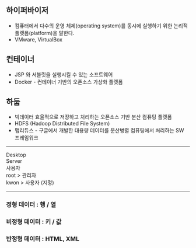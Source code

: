 ## 하이퍼바이저
* 컴퓨터에서 다수의 운영 체제(operating system)를 동시에 실행하기 위한 논리적 플랫폼(platform)을 말한다.
* VMware, VirtualBox

## 컨테이너
* JSP 와 서블릿을 실행시킬 수 있는 소프트웨어
* Docker - 컨테이너 기반의 오픈소스 가상화 플랫폼

## 하둡
* 빅데이터 효율적으로 저장하고 처리하는 오픈소스 기반 분산 컴퓨팅 플랫폼
* HDFS (Hadoop Distributed File System)
* 맵리듀스 - 구글에서 개발한 대용량 데이터를 분산병렬 컴퓨팅에서 처리하는 SW 프레임워크
***
Desktop   
Server   
사용자     
root > 관리자   
kwon > 사용자 (지정)   
***

### 정형 데이터 : 행 / 열
### 비정형 데이터 : 키 / 값
### 반정형 데이터 : HTML, XML

